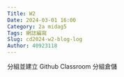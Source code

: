 ```yaml
---
Title: W2
Date: 2024-03-01 16:00
Category: 2a midag5
Tags: 網誌編寫
Slug: cd2024-w2-blog-log
Author: 40923118
---
```


分組並建立 Github Classroom 分組倉儲

<!-- PELICAN_END_SUMMARY -->


<p>
<script src="https://unpkg.com/three@0.144.0/build/three.js" type="text/javascript"></script>
  